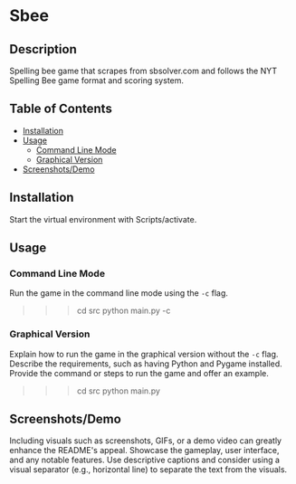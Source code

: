 # Sbee

## Description
Spelling bee game that scrapes from sbsolver.com and follows the NYT Spelling Bee game format and scoring system. 

## Table of Contents
- [Installation](#installation)
- [Usage](#usage)
  - [Command Line Mode](#command-line-mode)
  - [Graphical Version](#graphical-version)
- [Screenshots/Demo](#screenshotsdemo)

## Installation
Start the virtual environment with Scripts/activate.

## Usage

### Command Line Mode
Run the game in the command line mode using the `-c` flag. 
>>> cd src
>>> python main.py -c

### Graphical Version
Explain how to run the game in the graphical version without the `-c` flag. Describe the requirements, such as having Python and Pygame installed. Provide the command or steps to run the game and offer an example.
>>> cd src
>>> python main.py

## Screenshots/Demo
Including visuals such as screenshots, GIFs, or a demo video can greatly enhance the README's appeal. Showcase the gameplay, user interface, and any notable features. Use descriptive captions and consider using a visual separator (e.g., horizontal line) to separate the text from the visuals.


